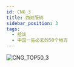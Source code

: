 ```yaml
---
id: CNG_3
title: 西双版纳
sidebar_position: 3
tags:
  - 拾柒
  - 中国一生必去的50个地方
---
```

![CNG_TOP50_3](/img/love/CNG_TOP50/3.jpeg)
